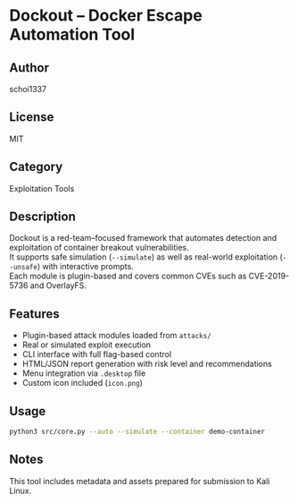 # Dockout – Docker Escape Automation Tool

## Author
schoi1337

## License
MIT

## Category
Exploitation Tools

## Description
Dockout is a red-team–focused framework that automates detection and exploitation of container breakout vulnerabilities.  
It supports safe simulation (`--simulate`) as well as real-world exploitation (`--unsafe`) with interactive prompts.  
Each module is plugin-based and covers common CVEs such as CVE-2019-5736 and OverlayFS.

## Features
- Plugin-based attack modules loaded from `attacks/`
- Real or simulated exploit execution
- CLI interface with full flag-based control
- HTML/JSON report generation with risk level and recommendations
- Menu integration via `.desktop` file
- Custom icon included (`icon.png`)

## Usage
```bash
python3 src/core.py --auto --simulate --container demo-container
```

## Notes
This tool includes metadata and assets prepared for submission to Kali Linux.